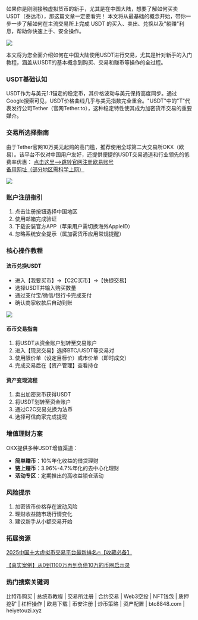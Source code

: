 如果你是刚刚接触虚拟货币的新手，尤其是在中国大陆，想要了解如何买卖 USDT（泰达币），那这篇文章一定要看完！
本文将从最基础的概念开始，带你一步一步了解如何在主流交易所上完成 USDT 的买入、卖出、兑换以及"躺赚"利息，帮助你快速上手、安全操作。

[![](https://307e939.webp.li/20250423094309596.png)](https://btc8848.com/top-10-exchanges)

本文将为您全面介绍如何在中国大陆使用USDT进行交易，尤其是针对新手的入门教程，涵盖从USDT的基本概念到购买、交易和赚币等操作的全过程。

### USDT基础认知
USDT作为与美元1:1锚定的稳定币，其价格波动与美元保持高度同步。通过Google搜索可见，USDT价格曲线几乎与美元指数完全重合。"USDT"中的"T"代表发行公司Tether（官网Tether.to），这种稳定特性使其成为加密货币交易的重要媒介。

### 交易所选择指南
由于Tether官网10万美元起购的高门槛，推荐使用全球第二大交易所OKX（欧易）。该平台不仅对中国用户友好，还提供便捷的USDT交易通道和行业领先的低费率优惠：
[点击这里-->跳转官网注册欧易账号](https://www.chouyi.world/zh-hans/join/18639032)  
[备用网址（部分地区需科学上网）](https://www.okx.com/zh-hans/join/74873351)

[![](https://fe095ec.webp.li/top-10-exchanges-001.jpg)](https://www.chouyi.world/zh-hans/join/18639032)

### 账户注册指引
1. 点击注册按钮选择中国地区
2. 使用邮箱完成验证
3. 下载安装官方APP（苹果用户需切换海外AppleID）
4. 忽略系统安全提示（属加密货币应用常规提醒）

### 核心操作教程
#### 法币兑换USDT
- 进入【我要买币】->【C2C买币】->【快捷交易】
- 选择USDT并输入购买数量
- 通过支付宝/微信/银行卡完成支付
- 确认商家收款后自动到账

![](https://ac63e02.webp.li/ouyichongzhi.png)

#### 币币交易指南
1. 将USDT从资金账户划转至交易账户
2. 进入【现货交易】选择BTC/USDT等交易对
3. 使用限价单（设定目标价）或市价单（即时成交）
4. 完成交易后在【资产管理】查看持仓

#### 资产变现流程
1. 卖出加密货币获得USDT
2. 将USDT划转至资金账户
3. 通过C2C交易兑换为法币
4. 选择可信商家完成提现

### 增值理财方案
OKX提供多种USDT增值渠道：
- **简单赚币**：10%年化收益的借贷理财
- **链上赚币**：3.96%-4.7%年化的去中心化理财
- **活动专区**：定期推出的高收益锁仓活动

### 风险提示
1. 加密货币价格存在波动风险
2. 理财收益随市场行情变化
3. 建议新手从小额交易开始

### 拓展资源
[2025中国十大虚拟币交易平台最新排名🔥【收藏必备】](https://btc8848.com/top-10-exchanges)

[【真实案例】从0到1100万再到负债10万的币圈启示录](https://heiyetouzi.xyz/biquanstory001/)

### 热门搜索关键词
比特币购买 | 总统币教程 | 交易所注册 | 合约交易 | Web3空投 | NFT钱包 | 质押挖矿 | 杠杆操作 | 欧易下载 | 币安注册 | 炒币策略 | 资产配置 | btc8848.com | heiyetouzi.xyz